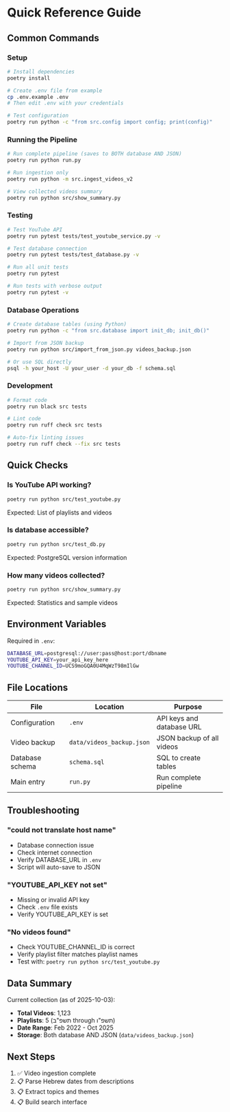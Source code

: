 # Quick Reference Guide

## Common Commands

### Setup
```bash
# Install dependencies
poetry install

# Create .env file from example
cp .env.example .env
# Then edit .env with your credentials

# Test configuration
poetry run python -c "from src.config import config; print(config)"
```

### Running the Pipeline

```bash
# Run complete pipeline (saves to BOTH database AND JSON)
poetry run python run.py

# Run ingestion only
poetry run python -m src.ingest_videos_v2

# View collected videos summary
poetry run python src/show_summary.py
```

### Testing

```bash
# Test YouTube API
poetry run pytest tests/test_youtube_service.py -v

# Test database connection
poetry run pytest tests/test_database.py -v

# Run all unit tests
poetry run pytest

# Run tests with verbose output
poetry run pytest -v
```

### Database Operations

```bash
# Create database tables (using Python)
poetry run python -c "from src.database import init_db; init_db()"

# Import from JSON backup
poetry run python src/import_from_json.py videos_backup.json

# Or use SQL directly
psql -h your_host -U your_user -d your_db -f schema.sql
```

### Development

```bash
# Format code
poetry run black src tests

# Lint code
poetry run ruff check src tests

# Auto-fix linting issues
poetry run ruff check --fix src tests
```

## Quick Checks

### Is YouTube API working?
```bash
poetry run python src/test_youtube.py
```
Expected: List of playlists and videos

### Is database accessible?
```bash
poetry run python src/test_db.py
```
Expected: PostgreSQL version information

### How many videos collected?
```bash
poetry run python src/show_summary.py
```
Expected: Statistics and sample videos

## Environment Variables

Required in `.env`:
```bash
DATABASE_URL=postgresql://user:pass@host:port/dbname
YOUTUBE_API_KEY=your_api_key_here
YOUTUBE_CHANNEL_ID=UCS9moGQA0U4MqWzT98mIlGw
```

## File Locations

| File | Location | Purpose |
|------|----------|---------|
| Configuration | `.env` | API keys and database URL |
| Video backup | `data/videos_backup.json` | JSON backup of all videos |
| Database schema | `schema.sql` | SQL to create tables |
| Main entry | `run.py` | Run complete pipeline |

## Troubleshooting

### "could not translate host name"
- Database connection issue
- Check internet connection
- Verify DATABASE_URL in `.env`
- Script will auto-save to JSON

### "YOUTUBE_API_KEY not set"
- Missing or invalid API key
- Check `.env` file exists
- Verify YOUTUBE_API_KEY is set

### "No videos found"
- Check YOUTUBE_CHANNEL_ID is correct
- Verify playlist filter matches playlist names
- Test with: `poetry run python src/test_youtube.py`

## Data Summary

Current collection (as of 2025-10-03):
- **Total Videos**: 1,123
- **Playlists**: 5 (תשפ"ב through תשפ"ו)
- **Date Range**: Feb 2022 - Oct 2025
- **Storage**: Both database AND JSON (`data/videos_backup.json`)

## Next Steps

1. ✅ Video ingestion complete
2. 📋 Parse Hebrew dates from descriptions
3. 📋 Extract topics and themes
4. 📋 Build search interface

